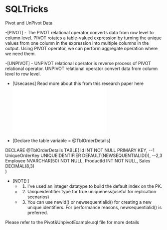 # SQLTricks
Pivot and UnPivot Data


-[PIVOT] 
	- The PIVOT relational operator converts data from row level to column level. PIVOT rotates a table-valued expression by turning the unique values from one column in the expression into multiple columns in the output. Using PIVOT operator, we can perform aggregate operation where we need them.
	
-[UNPIVOT]
	- UNPIVOT relational operator is reverse process of PIVOT relational operator. UNPIVOT relational operator convert data from column level to row level.
	
- [Usecases]
Read more about this from this research paper here ![Read More](IND1P2.PDF)

- [Declare the table variable = @TblOrderDetails]

DECLARE @TblOrderDetails TABLE(
	Id				INT NOT NULL PRIMARY KEY, --1
	UniqueOrderKey	UNIQUEIDENTIFIER DEFAULT(NEWSEQUENTIALID()), --2,3
	Employee		NVARCHAR(50) NOT NULL,
	ProductId		INT NOT NULL,
	Sales			DECIMAL(8,3)		
)

- [NOTE:]
  - 1. I've used an integer datatype to build the default index on the PK.
  - 2. Uniqueidentifier type for true uniqueness(useful for replication scenarios)
  - 3. You can use newid() or newsequentialid() for creating a new unique identifiers.
   For performance reasons, newsequentialid() is preferred.

Please refer to the Pivot&UnpivotExample.sql file for more details
	
